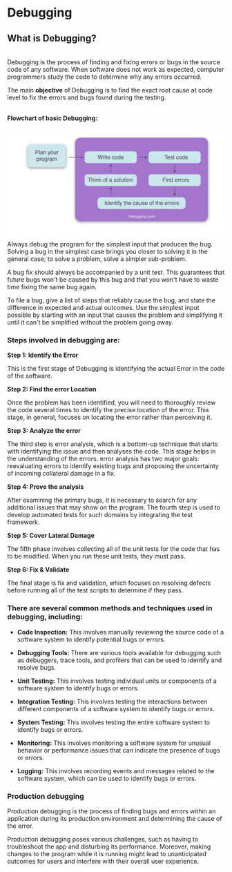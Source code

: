 # Debugging 

 
## What is Debugging?
\
Debugging is the process of finding and fixing errors or bugs in the source code of any software. When software does not work as expected, computer programmers study the code to determine why any errors occurred.


The main **objective** of Debugging is to find the exact root cause at code level to fix the errors and bugs found during the testing.

\
**Flowchart of basic Debugging:**

![debugging flowchart](./images/debuggingFlowchart.png)

Always debug the program for the simplest input that produces the bug. Solving a bug in the simplest case brings you closer to solving it in the general case; to solve a problem, solve a simpler sub-problem.

A bug fix should always be accompanied by a unit test. This guarantees that future bugs won't be caused by this bug and that you won't have to waste time fixing the same bug again.

To file a bug, give a list of steps that reliably cause the bug, and state the difference in expected and actual outcomes. Use the simplest input possible by starting with an input that causes the problem and simplifying it until it can't be simplified without the problem going away.

### Steps involved in debugging are:

**Step 1: Identify the Error**

This is the first stage of Debugging is identifying the actual Error in the code of the software.

**Step 2: Find the error Location**

Once the problem has been identified, you will need to thoroughly review the code several times to identify the precise location of the error. This stage, in general, focuses on locating the error rather than perceiving it.

**Step 3: Analyze the error**

The third step is error analysis, which is a bottom-up technique that starts with identifying the issue and then analyses the code. This stage helps in the understanding of the errors. error analysis has two major goals: reevaluating errors to identify existing bugs and proposing the uncertainty of incoming collateral damage in a fix.

**Step 4: Prove the analysis**

After examining the primary bugs, it is necessary to search for any additional issues that may show on the program. The fourth step is used to develop automated tests for such domains by integrating the test framework.

**Step 5: Cover Lateral Damage**

The fifth phase involves collecting all of the unit tests for the code that has to be modified. When you run these unit tests, they must pass.

**Step 6: Fix & Validate**

The final stage is fix and validation, which focuses on resolving defects before running all of the test scripts to determine if they pass.


### There are several common methods and techniques used in debugging, including:

- **Code Inspection:** This involves manually reviewing the source code of a software system to identify potential bugs or errors.

- **Debugging Tools:** There are various tools available for debugging such as debuggers, trace tools, and profilers that can be used to identify and resolve bugs.

- **Unit Testing:** This involves testing individual units or components of a software system to identify bugs or errors.

- **Integration Testing:** This involves testing the interactions between different components of a software system to identify bugs or errors.

- **System Testing:** This involves testing the entire software system to identify bugs or errors.

- **Monitoring:** This involves monitoring a software system for unusual behavior or performance issues that can indicate the presence of bugs or errors.

- **Logging:** This involves recording events and messages related to the software system, which can be used to identify bugs or errors.

### Production debugging

Production debugging is the process of finding bugs and errors within an application during its production environment and determining the cause of the error.

Production debugging poses various challenges, such as having to troubleshoot the app and disturbing its performance. Moreover, making changes to the program while it is running might lead to unanticipated outcomes for users and interfere with their overall user experience.
